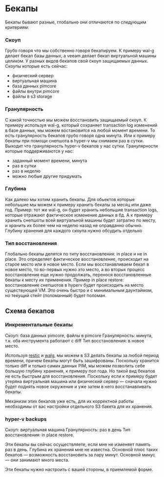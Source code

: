 # Бекапы
Бекапы бывают разные, глобально они отличаются по следующим критериям:
### Скоуп
Грубо говоря что мы собственно говоря бекапируем. К примеру wal-g делает бекап базы данных, а veeam делает бекап виртуальной машины целиком. У разных видов бекапов свой скоуп защищаемых данных.
Скоупы которые есть сейчас:
- физический сервер
- виртуальная машина
- база данных pimcore
- файлы внутри pimcore
- файлы в s3 storage
### Гранулярность
С какой точностью мы можем восстановить защищаемый скоуп. К примеру используя wal-g, который сохраняет transaction log изменений в базе данных, мы можем востановится на любой момент времени. То есть гранулярность бекапов грубо говоря одна минута. Или к примеру бекапы при помощи снепшота в hyper-v мы снимаем раз в сутки. Выходит что гранулярность hyper-v бекапов у нас сутки.
Гранулярности которые поддерживаются у нас:
- заданный момент времени, минута
- раз в сутки
- раз в неделю
- можно любые другие придумать
### Глубина
Как далеко мы хотим хранить бекапы. Для обьектов которые небольшие мы можем к примеру хранить бекапы за месяц или даже год. Пример: тот же wal-g, он будет хранить небольшие transaction logs, которые отражают фактическое изменение данных в бд. А к примеру хранить снепшоты всей виртуальной машины будет затратно по месту, и хранить их более чем на неделю назад не оправданно обычно.
Глубину хранения для каждого скоупа нужно обсудить отдельно

### Тип восстановления
Глобально бекапы делятся по типу восстановления: in place и не in place. Это определяет фактическое восстановление, происходит на старое место или в новое место. Если мы восстанавливаем бекап в новое место, то во-первых нужно это место, а во вторых процесс восстановления еще нужно продолжать, перенося восстановленные бекапы к месту их применения.
Пример in place restore: восстановление снепшотов в hyperv будет происходить на место существующей VM. Это очень быстро и с минимальным даунтаймом, но текущий стейт (поломанный) будет поломан.
## Схема бекапов
### Инкрементальные бекапы
Скоуп: база данных pimcore, файлы в pimcore
Гранулярность: минута, т.к. оба инструмента работают с diff
Тип восстановления: в новое место.

Используя [restic](https://github.com/restic/restic) и [walg](https://github.com/wal-g/wal-g), мы можем в S3 делать бекапы за любой период времени, причем бекапы могут быть зашифрованы. Поскольку хранится только diff и только самих данных PIM, мы можем позволить себе большую глубину хранения, к примеру пол года. Но такой вид бекапов не есть быстрым для восстановления. Поскольку если к примеру будет утеряна виртуальная машина или физический сервер — сначала нужно будет поднять новое окружение и уже затем в него восстанавливать бекапы.

Механизм этих бекапов уже есть, для их корректной работы необходимы от вас настройки отдельного S3 бакета для их хранения.


### hyper-v backups
Скоуп: виртуальная машина
Гранулярность: раз в день
Тип восстановления: in place restore.

Эти бекапы вы сейчас осуществляете, если мне не изменяет память раз в день. Глубина их хранения мне не известна. Основной плюс таких бекапов — возможность восстановить за пару минут. Основной минус — они занимают много места.

Эти бекапы нужно настроить с вашей стороны, в приемлемой форме.